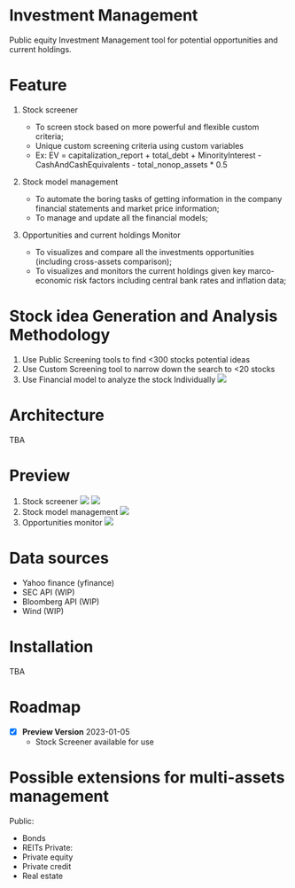 Investment Management
=========================
Public equity Investment Management tool for potential opportunities and current holdings.

Feature
=========================
1. Stock screener
   - To screen stock based on more powerful and flexible custom criteria;
   - Unique custom screening criteria using custom variables
   - Ex: EV = capitalization_report + total_debt + MinorityInterest - CashAndCashEquivalents - total_nonop_assets * 0.5

2. Stock model management
   - To automate the boring tasks of getting information in the company financial statements and market price information;
   - To manage and update all the financial models;

3. Opportunities and current holdings Monitor
   - To visualizes and compare all the investments opportunities (including cross-assets comparison);
   - To visualizes and monitors the current holdings given key marco-economic risk factors including central bank rates and inflation data;

Stock idea Generation and Analysis Methodology
=========================
1. Use Public Screening tools to find <300 stocks potential ideas
2. Use Custom Screening tool to narrow down the search to <20 stocks
3. Use Financial model to analyze the stock Individually
![](https://github.com/JerryChenz/InvestmentManagementOpen/blob/main/screenshoots/idea_funnel_1.PNG)

Architecture
=========================
TBA

Preview
=========================
1. Stock screener
![](https://github.com/JerryChenz/InvestmentManagementOpen/blob/main/screenshoots/Screenshot_screener_1.PNG)
![](https://github.com/JerryChenz/InvestmentManagementOpen/blob/main/screenshoots/Screenshot_screener_2.PNG)
2. Stock model management
![](https://github.com/JerryChenz/InvestmentManagementOpen/blob/main/screenshoots/ModelManagement_1.PNG)
3. Opportunities monitor
![](https://github.com/JerryChenz/InvestmentManagementOpen/blob/main/screenshoots/Monitor_1.PNG)

Data sources
=========================
- Yahoo finance (yfinance)
- SEC API (WIP)
- Bloomberg API (WIP)
- Wind (WIP)

Installation
=========================
TBA

Roadmap
=========================
- [x] **Preview Version**  2023-01-05
    - Stock Screener available for use

Possible extensions for multi-assets management
=========================
Public:
- Bonds
- REITs
Private:
- Private equity
- Private credit
- Real estate